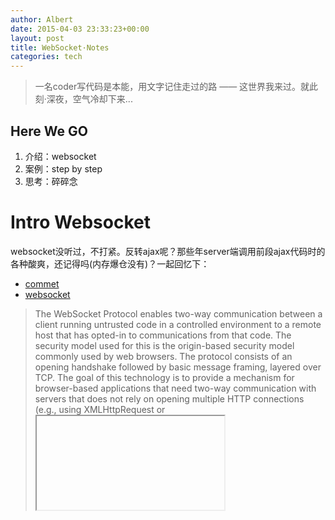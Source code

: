 ```yaml
---
author: Albert
date: 2015-04-03 23:33:23+00:00
layout: post
title: WebSocket·Notes
categories: tech
---
```


> 一名coder写代码是本能，用文字记住走过的路 —— 这世界我来过。就此刻·深夜，空气冷却下来...

Here We GO
----------

1. 介绍：websocket
2. 案例：step by step
3. 思考：碎碎念

Intro Websocket
===============

websocket没听过，不打紧。反转ajax呢？那些年server端调用前段ajax代码时的各种酸爽，还记得吗(内存爆仓没有)？一起回忆下：

* [commet](http://www.ibm.com/developerworks/cn/web/wa-reverseajax1/)
* [websocket](http://www.ibm.com/developerworks/cn/web/wa-reverseajax2/)

> The WebSocket Protocol enables two-way communication between a client
 running untrusted code in a controlled environment to a remote host
 that has opted-in to communications from that code. The security
 model used for this is the origin-based security model commonly used
 by web browsers. The protocol consists of an opening handshake
 followed by basic message framing, layered over TCP. The goal of
 this technology is to provide a mechanism for browser-based
 applications that need two-way communication with servers that does
 not rely on opening multiple HTTP connections (e.g., using
 XMLHttpRequest or <iframe>s and long polling).

I'm a programmer, not only
==========================

惊鸿一瞥,帅到没朋友~

{% highlight java linenos %}
package com.atschx.summer.websocket;

import javax.servlet.annotation.WebServlet;
import javax.websocket.OnMessage;
import javax.websocket.server.ServerEndpoint;

@WebServlet
@ServerEndpoint("/echo")
public class EchoServer {
	@OnMessage
	public String handleMessage(String message) {
		return "Got your message (" + message + "). Thanks !";
	}
}
{% endhighlight %}

client 代码看这里 [using_websocket_in_javascript_client](http://enterprisewebbook.com/ch8_websockets.html#ex_using_websocket_in_javascript_client)

you know,spec.

 * [rfc6455](http://tools.ietf.org/pdf/rfc6455.pdf)
 * [jsr356](https://jcp.org/en/jsr/detail?id=356)
 * [websocket](http://www.w3.org/TR/websockets/)

读完上面的协议，websocket的建立需要以下几个步骤：

1. 客户端发起Get请求

{% highlight sh linenos %}	
GET /chat HTTP/1.1
Host: server.example.com
Upgrade: websocket
Connection: Upgrade
Sec-WebSocket-Key: dGhlIHNhbXBsZSBub25jZQ==
Origin: http://example.com
Sec-WebSocket-Protocol: chat, superchat
Sec-WebSocket-Version: 13
{% endhighlight %}

备注：通过指定的`Upgrade: websocket` [请求协议升级websocket](https://tools.ietf.org/html/rfc6455#section-11.2),理所应当的这条请求的Connection为upgrade.Sec-打头的几个需要特别关注下，这个也将涉及到安全策略问题。

> 在`ajax`的世界里，跨域访问的安全问题就受限于同源策略，websocket从协议设计层面化解了同源的爱恨情仇。

延伸阅读

* [通用首部](http://en.wikipedia.org/wiki/List_of_HTTP_header_fields#Request_fields)
* [connection](http://tools.ietf.org/html/rfc7230#section-6.1)
* [upgrade](http://en.wikipedia.org/wiki/HTTP/1.1_Upgrade_header)

Security
--------

> Websocket在生产环境中落地后，开始思考应用层安全问题。

![Websocket Sec]({{ site.baseurl }}/assets/images/2015/04/websoket-sec-cables.jpg)

* [developer.kaazing](http://developer.kaazing.com/documentation/html5/3.5/security/c_sec_security.html)
* [html5-websocket-security](http://blog.kaazing.com/2012/02/28/html5-websocket-security-is-strong/)
* [html5-websocket-gateway-security](http://blog.kaazing.com/2012/02/29/kaazing-websocket-gateway-security-is-strong/)


The WebSocket protocol uses the 400 Bad Request HTTP error code to signal an unsuccessful upgrade
[Upgrading HTTP to WebSocket](http://enterprisewebbook.com/ch8_websockets.html)

Load Balance
------------

![haproxy-websocket]({{ site.baseurl }}/assets/images/tech/haproxy_websocket.png)

[haproxy-websocket](http://blog.haproxy.com/2012/11/07/websockets-load-balancing-with-haproxy/)

> [HTML5定稿](http://www.w3.org/TR/html5/)，`websocket`一骑绝尘，`cavas`风情万种，liveApp遍地开花......
